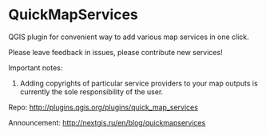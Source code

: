 QuickMapServices
================

QGIS plugin for convenient way to add various map services in one click.

Please leave feedback in issues, please contribute new services!

Important notes:

1. Adding copyrights of particular service providers to your map outputs is currently the sole responsibility of the user.


Repo: http://plugins.qgis.org/plugins/quick_map_services

Announcement: http://nextgis.ru/en/blog/quickmapservices

